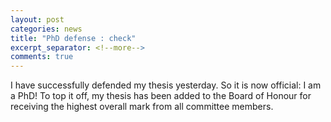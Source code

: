 ```yaml
---
layout: post
categories: news
title: "PhD defense : check"
excerpt_separator: <!--more-->
comments: true
---
```


I have successfully defended my thesis yesterday. So it is now official: I am a PhD!
To top it off, my thesis has been added to the Board of Honour for receiving the highest overall mark from all committee members.

